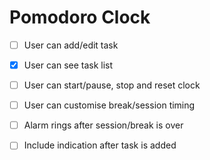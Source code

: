 # Pomodoro Clock

- [ ] User can add/edit task
- [x] User can see task list
- [ ] User can start/pause, stop and reset clock
- [ ] User can customise break/session timing
      <br>

- [ ] Alarm rings after session/break is over
- [ ] Include indication after task is added
